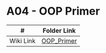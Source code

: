 # A04 - OOP Primer
|   #   | Folder Link |
| :---: | ----------- |
|Wiki Link|[OOP_Primer](https://github.com/bsmith578/2143-OOP-Smith/wiki)|
